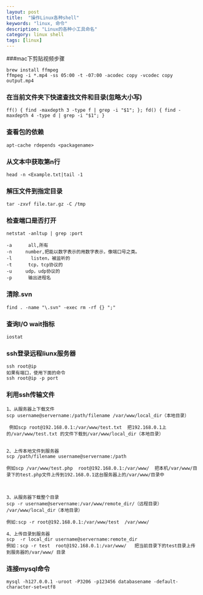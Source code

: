 ```yaml
---
layout: post
title:  "操作Linux各种shell"
keywords: "linux, 命令"
description: "Linux的各种小工具命名"
category: linux shell
tags: [linux]
---
```

###mac下剪贴视频步骤

```
brew install ffmpeg
ffmpeg -i *.mp4 -ss 05:00 -t -07:00 -acodec copy -vcodec copy output.mp4
```
### 在当前文件夹下快速查找文件和目录(忽略大小写)

```
ff() { find -maxdepth 3 -type f | grep -i "$1"; }; fd() { find -maxdepth 4 -type d | grep -i "$1"; }
```
### 查看包的依赖

```
apt-cache rdepends <packagename>
```
### 从文本中获取第n行

```
head -n <Example.txt|tail -1
```
### 解压文件到指定目录

```
tar -zxvf file.tar.gz -C /tmp
```
### 检查端口是否打开

```
netstat -anltup | grep :port

-a      all,所有
-n     number,把能以数字表示的用数字表示，像端口号之类。
-l       listen，被监听的
-t      tcp，tcp协议的
-u     udp，udp协议的
-p      输出进程名
```
### 清除.svn

```
find . -name "\.svn" -exec rm -rf {} ";"
```
### 查询I/O wait指标

```
iostat
```
### ssh登录远程liunx服务器

```
ssh root@ip
如果有端口，使用下面的命令
ssh root@ip -p port
```
### 利用ssh传输文件

```
1、从服务器上下载文件
scp username@servername:/path/filename /var/www/local_dir（本地目录）

 例如scp root@192.168.0.1:/var/www/test.txt  把192.168.0.1上的/var/www/test.txt 的文件下载到/var/www/local_dir（本地目录）


2、上传本地文件到服务器
scp /path/filename username@servername:/path   

例如scp /var/www/test.php  root@192.168.0.1:/var/www/  把本机/var/www/目录下的test.php文件上传到192.168.0.1这台服务器上的/var/www/目录中

 

3、从服务器下载整个目录
scp -r username@servername:/var/www/remote_dir/（远程目录） /var/www/local_dir（本地目录）

例如:scp -r root@192.168.0.1:/var/www/test  /var/www/  

4、上传目录到服务器
scp  -r local_dir username@servername:remote_dir
例如：scp -r test  root@192.168.0.1:/var/www/   把当前目录下的test目录上传到服务器的/var/www/ 目录
```
### 连接mysql命令

```
mysql -h127.0.0.1 -uroot -P3206 -p123456 databasename -default-character-set=utf8
```